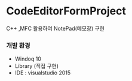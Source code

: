 # CodeEditorFormProject


C++ ,MFC 활용하여 NotePad(메모장) 구현


### 개발 환경
 -  Windoq 10 
 - Library (직접 구현)
 -  IDE :  visualstudio 2015
 
